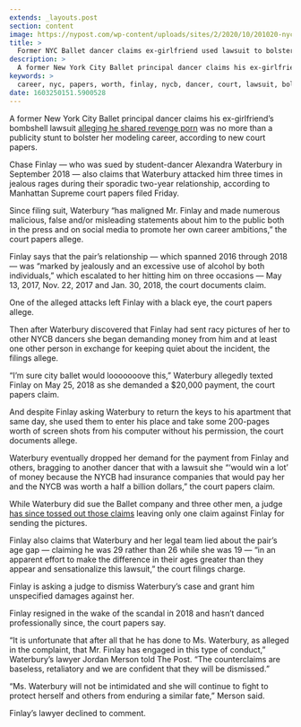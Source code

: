 ```yaml
--- 
extends: _layouts.post 
section: content 
image: https://nypost.com/wp-content/uploads/sites/2/2020/10/201020-nyc-ballet-suit.jpg?quality=90&strip=all&w=1200 
title: > 
  Former NYC Ballet dancer claims ex-girlfriend used lawsuit to bolster career 
description: > 
  A former New York City Ballet principal dancer claims his ex-girlfriend’s bombshell lawsuit alleging he shared revenge porn was no more than a publicity stunt to bolster her modeling career, according to new court papers.Chase Finlay — who was sued by student-dancer Alexandra Waterbury in September 2018 — also claims that Waterbury attacked him three times in jealous rages during their sporadic two-year relationship, according to Manhattan Supreme court papers filed Friday.One of the alleged attacks left Finlay with a black eye, the court papers allege.“I’m sure city ballet would looooooove this,” Waterbury allegedly texted Finlay on May 25, 2018 as she demanded a $20,000 payment, the court papers claim.Finlay resigned in the wake of the scandal in 2018 and hasn’t danced professionally since, the court papers say. 
keywords: > 
  career, nyc, papers, worth, finlay, nycb, dancer, court, lawsuit, bolster, waterbury, claims, ballet, 2018, exgirlfriend, used 
date: 1603250151.5900528 
--- 
```

<div><p>A former New York City Ballet principal dancer claims his ex-girlfriend&#8217;s bombshell lawsuit <a href="https://nypost.com/2018/09/05/ex-nyc-ballet-dancer-joked-about-abusing-ballerinas-like-farm-animals-suit/">alleging he shared revenge porn</a> was no more than a publicity stunt to bolster her modeling career, according to new court papers.</p>
<p>Chase Finlay &#8212; who was sued by student-dancer Alexandra Waterbury in September 2018 &#8212; also claims that Waterbury attacked him three times in jealous rages during their sporadic two-year relationship, according to Manhattan Supreme court papers filed Friday.</p>
<p>Since filing suit, Waterbury &#8220;has maligned Mr. Finlay and made numerous malicious, false and/or misleading statements about him to the public both in the press and on social media to promote her own career ambitions,&#8221; the court papers allege.</p>
<p>Finlay says that the pair&#8217;s relationship &#8212; which spanned 2016 through 2018 &#8212; was &#8220;marked by jealously and an excessive use of alcohol by both individuals,&#8221; which escalated to her hitting him on three occasions &#8212; May 13, 2017, Nov. 22, 2017 and Jan. 30, 2018, the court documents claim.</p>
<p>One of the alleged attacks left Finlay with a black eye, the court papers allege.</p>
<p>Then after Waterbury discovered that Finlay had sent racy pictures of her to other NYCB dancers she began demanding money from him and at least one other person in exchange for keeping quiet about the incident, the filings allege.</p>
<p>&#8220;I&#8217;m sure city ballet would looooooove this,&#8221; Waterbury allegedly texted Finlay on May 25, 2018 as she demanded a $20,000 payment, the court papers claim.</p>
<p>And despite Finlay asking Waterbury to return the keys to his apartment that same day, she used them to enter his place and take some 200-pages worth of screen shots from his computer without his permission, the court documents allege.</p>
<p>Waterbury eventually dropped her demand for the payment from Finlay and others, bragging to another dancer that with a lawsuit she &#8220;&#8216;would win a lot&#8217; of money because the NYCB had insurance companies that would pay her and the NYCB was worth a half a billion dollars,&#8221; the court papers claim.</p>
<p>While Waterbury did sue the Ballet company and three other men, a judge <a href="https://nypost.com/2020/09/28/nyc-ballet-cleared-in-porn-suit-as-case-against-ex-dancer-proceeds/">has since tossed out those claims</a> leaving only one claim against Finlay for sending the pictures.</p>
<p>Finlay also claims that Waterbury and her legal team lied about the pair&#8217;s age gap &#8212; claiming he was 29 rather than 26 while she was 19 &#8212; &#8220;in an apparent effort to make the difference in their ages greater than they appear and sensationalize this lawsuit,&#8221; the court filings charge.</p>
<p>Finlay is asking a judge to dismiss Waterbury&#8217;s case and grant him unspecified damages against her.</p>
<p>Finlay resigned in the wake of the scandal in 2018 and hasn&#8217;t danced professionally since, the court papers say.</p>
<p>&#8220;It is unfortunate that after all that he has done to Ms. Waterbury, as alleged in the complaint, that Mr. Finlay has engaged in this type of conduct,&#8221; Waterbury&#8217;s lawyer Jordan Merson told The Post. &#8220;The counterclaims are baseless, retaliatory and we are confident that they will be dismissed.&#8221;</p>
<p>&#8220;Ms. Waterbury will not be intimidated and she will continue to fight to protect herself and others from enduring a similar fate,&#8221; Merson said.</p>
<p>Finlay&#8217;s lawyer declined to comment.</p>
			</div>